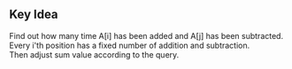 ## Key Idea
Find out how many time A[i] has been added and A[j] has been subtracted.<br>
Every i'th position has a fixed number of addition and subtraction.<br>
Then adjust sum value according to the query.
